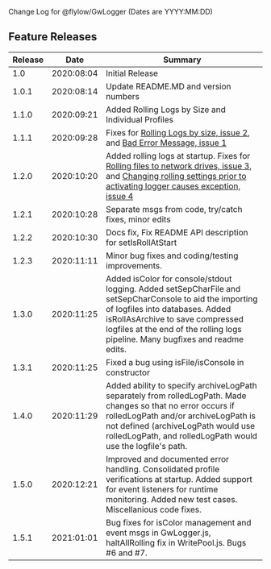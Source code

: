 Change Log for @flylow/GwLogger
(Dates are YYYY:MM:DD)

## Feature Releases ##
|Release   |Date| Summary  |
| ------------ | -- | ------------ |
| 1.0	| 2020:08:04 | Initial Release |
| 1.0.1 | 2020:08:14 | Update README.MD and version numbers |
| 1.1.0 | 2020:09:21 | Added Rolling Logs by Size and Individual Profiles |
| 1.1.1 | 2020:09:28 | Fixes for [Rolling Logs by size, issue 2](https://github.com/flylow/GwLogger/issues/2 "Rolling Logs by size, issue 2"), and [Bad Error Message, issue 1](https://github.com/flylow/GwLogger/issues/1 "Bad Error Message, issue 1") |
| 1.2.0 | 2020:10:20 | Added rolling logs at startup.  Fixes for [Rolling files to network drives, issue 3](https://github.com/flylow/GwLogger/issues/3 "Rolling files to network drives, issue 3"), and [Changing rolling settings prior to activating logger causes exception, issue 4](https://github.com/flylow/GwLogger/issues/4 "Changing rolling settings prior to activating logger causes exception, issue 4") |
| 1.2.1 | 2020:10:28 | Separate msgs from code, try/catch fixes, minor edits |
| 1.2.2 | 2020:10:30 | Docs fix, Fix README API description for setIsRollAtStart |
| 1.2.3 | 2020:11:11 | Minor bug fixes and coding/testing improvements. |
| 1.3.0 | 2020:11:25 | Added isColor for console/stdout logging. Added setSepCharFile and setSepCharConsole to aid the importing of logfiles into databases. Added isRollAsArchive to save compressed logfiles at the end of the rolling logs pipeline. Many bugfixes and readme edits.|
| 1.3.1 | 2020:11:25 | Fixed a bug using isFile/isConsole in constructor
| 1.4.0 | 2020:11:29 | Added ability to specify archiveLogPath separately from rolledLogPath.  Made changes so that no error occurs if rolledLogPath and/or archiveLogPath is not defined (archiveLogPath would use rolledLogPath, and rolledLogPath would use the logfile\'s path. |
| 1.5.0 | 2020:12:21 | Improved and documented error handling. Consolidated profile verifications at startup. Added support for event listeners for runtime monitoring. Added new test cases. Miscellanious code fixes.|
| 1.5.1 | 2021:01:01 | Bug fixes for isColor management and event msgs in GwLogger.js, haltAllRolling fix in WritePool.js. Bugs #6 and #7.

